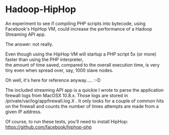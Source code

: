 Hadoop-HipHop
=============

An experiment to see if compiling PHP scripts into bytecode, using Facebook's HipHop VM, could increase the performance of a Hadoop Streaming API app.

The answer: not really. 

Even though using the HipHop VM will startup a PHP script 5x (or more) faster than using the PHP interpreter,                    
the amount of time saved, compared to the overall execution time, is very tiny even when spread over, say,
1000 slave nodes.

Oh well, it's here for reference anyway.....   :-D

The included streaming API app is a quickie I wrote to parse
the application firewall logs from MacOSX 10.8.x.  Those
logs are stored in /private/var/log/appfirewall.log.X .
It only looks for a couple of common hits on the firewall and
counts the number of times attempts are made from a given IP address.

Of course, to run these tests, you'll need to install HipHop:
https://github.com/facebook/hiphop-php
